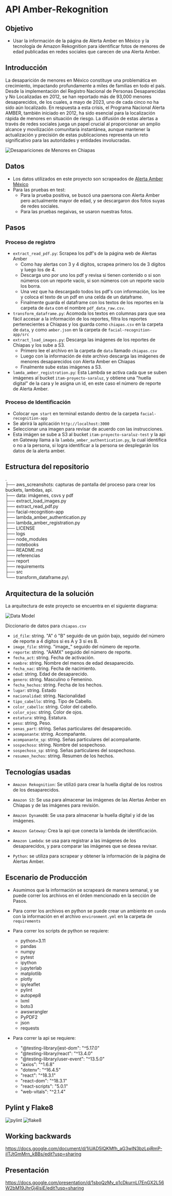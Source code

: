 # API Amber-Rekognition

## Objetivo 

- Usar la información de la página de Alerta Amber en México y la tecnología de Amazon Rekognition para identificar fotos de menores de edad publicadas en  redes sociales que carecen de una Alerta Amber.

## Introducción

La desaparición de menores en México constituye una problemática en crecimiento, impactando profundamente a miles de familias en todo el país. Desde la implementación del Registro Nacional de Personas Desaparecidas y No Localizadas en 2012, se han reportado más de 93,000 menores desaparecidos, de los cuales, a mayo de 2023, uno de cada cinco no ha sido aún localizado. En respuesta a esta crisis, el Programa Nacional Alerta AMBER, también iniciado en 2012, ha sido esencial para la localización rápida de menores en situación de riesgo. La difusión de estas alertas a través de redes sociales juega un papel crucial al proporcionar un amplio alcance y movilización comunitaria instantánea, aunque mantener la actualización y precisión de estas publicaciones representa un reto significativo para las autoridades y entidades involucradas.

![Desapariciones de Menores en Chiapas](info2.jpg)

## Datos

- Los datos utilizados en este proyecto son scrapeados de [Alerta Amber México](https://alertaamber.fgr.org.mx/)
- Para las pruebas en test:
    - Para la prueba positiva, se buscó una paersona con Alerta Amber pero actualmente mayor de edad, y se descargaron dos fotos suyas de redes sociales.
    - Para las pruebas negaivas, se usaron nuestras fotos.

## Pasos

### Proceso de registro
- `extract_read_pdf.py`: Scrapea los pdf's de la página web de Alertas Amber
    + Como hay alertas con 3 y 4 dígitos, scrapea primero los de 3 dígitos y luego los de 4.
    + Descarga uno por uno los pdf y revisa si tienen contenido o si son números con un reporte vacío, si son números con un reporte vacío los borra.
    + Una vez que ha descargado todos los pdf's con información, los lee y coloca el texto de un pdf en una celda de un dataframe. 
    + Finalmente guarda el dataframe con los textos de los reportes en la carpeta de `data` con el nombre `pdf_data_raw.csv`.
- `transform_dataframe.py`: Acomoda los textos en columnas para que sea fácil accesar a la información de los reportes, filtra los reportes pertenecientes a Chiapas y los guarda como `chiapas.csv` en la carpeta de `data`, y  como `amber.json` en la carpeta de `facial-recognition-app/src`
- `extract_load_images.py`: Descarga las imágenes de los reportes de Chiapas y los sube a S3.
    + Primero lee el archivo en la carpeta de `data` llamado `chiapas.csv`
    + Luego con la información de éste archivo descarga las imágenes de menores desaparecidos con Alerta Amber en Chiapas
    + Finalmente sube estas imágenes a S3.
- `lamda_amber_registration.py`: Esta Lambda se activa cada que se suben imágenes al bucket `itam-proyecto-saraluz`, y obtiene una "huella digital" de la cara y le asigna un id, en este caso el número de reporte de Alerta Amber.
### Proceso de Identificación
- Colocar `npm start` en terminal estando dentro de la carpeta `facial-recognition-app`
- Se abrirá la aplicación `http://localhost:3000`
- Seleccionar una imagen para revisar de acuerdo con las instrucciones.
- Esta imágen se sube a S3 al bucket `itam-proyecto-saraluz-test` y la api en Gateway llama a la `lambda_amber_authentication.py`, la cual identifica o no a la persona, si logra identificar a la persona se desplegarán los datos de la alerta amber.

## Estructura del repositorio

.\
├── aws_screanshots: capturas de pantalla del proceso para crear los buckets, lambdas, api.\
├── data: imágenes, csvs y pdf\
├── extract_load_images.py\
├── extract_read_pdf.py\
├── facial-recognition-app\
├── lambda_amber_authentication.py\
├── lambda_amber_registration.py\
├── LICENSE\
├── logs\
├── node_modules\
├── notebooks\
├── README.md\
├── referencias\
├── report\
├── requirements\
├── src\
└── transform_dataframe.py\

## Arquitectura de la solución
 
La arquitectura de este proyecto se encuentra en el siguiente diagrama:

![Data Model](figs/data_model.png)

Diccionario de datos para `chiapas.csv`

- `id_file`: string. "A" ó "B" seguido de un guión bajo, seguido del número de reporte a 4 dígitos si es A y 3 si es B.  
- `image_file`: string. "image_" seguido del número de reporte.
- `reporte`: string. "AAMX" seguido del número de reporte.
- `fecha_act`: string. Fecha de activación.
- `nombre`: string. Nombre del menos de edad desaparecido.
- `fecha_nac`: string. Fecha de nacimiento.
- `edad`: string. Edad de desaparecido.
- `genero`: string. Masculino o Femenino.
- `fecha_hechos`: string. Fecha de los hechos.
- `lugar`: string. Estado
- `nacionalidad`: string. Nacionalidad
- `tipo_cabello`: string. Tipo de Cabello.
- `color_cabello`: string. Color del cabello.
- `color_ojos`: string. Color de ojos.
- `estatura`: string. Estatura.
- `peso`: string. Peso.
- `senas_part`: string. Señas particulares del desaparecido.
- `acompanante`: string. Acompañante.
- `acompanante_sp`: string. Señas particulares del acompañante.
- `sospechoso`: string. Nombre del sospechoso.
- `sospechoso_sp`: string. Señas particulares del sospechoso.
- `resumen_hechos`: string. Resumen de los hechos.

## Tecnologías usadas

- `Amazon Rekognition`: Se utilizó para crear la huella digital de los rostros de los desaparecidos.

- `Amazon S3`: Se usa para almacenar las imágenes de las Alertas Amber en Chiapas y de las imágenes para revisión.

- `Amazon DynamoDB`: Se usa para almacenar la huella digital y id de las imágenes.

- `Amazon Gateway`: Crea la api que conecta la lambda de identificación.

- `Amazon Lambda`: se usa para registrar a las imágenes de los desaparecidos, y para comparar las imágenes que se desea revisar.

- `Python`: se utiliza para scrapear y obtener la información de la página de Alertas Amber.

## Escenario de Producción

- Asumimos que la información se scrapeará de manera semanal, y se puede correr los archivos en el órden mencionado en la sección de Pasos.

- Para correr los archivos en python se puede crear un ambiente en `conda` con la información en el archivo `environment.yml` en la carpeta de `requirements`

- Para correr los scripts de python se requiere:
    + python=3.11
    + pandas
    + numpy
    + pytest
    + ipython
    + jupyterlab
    + matplotlib
    + plotly
    + ipyleaflet
    + pylint
    + autopep8
    + lxml
    + boto3
    + awswrangler
    + PyPDF2
    + json
    + requests

- Para correr la api se requiere:
    + "@testing-library/jest-dom": "^5.17.0"
    + "@testing-library/react": "^13.4.0"
    + "@testing-library/user-event": "^13.5.0"
    + "axios": "^1.6.8"
    + "dotenv": "^16.4.5"
    + "react": "^18.3.1"
    + "react-dom": "^18.3.1"
    + "react-scripts": "5.0.1"
    + "web-vitals": "^2.1.4"

## Pylint y Flake8

![pylint](aws_screenshots/pylint.png)
![flake8](aws_screenshots/flake8.png)

## Working backwards
https://docs.google.com/document/d/1iUAD5lQKMfh_aG3wlN3bzLpjRmP-iITJtGmMrn_kBBs/edit?usp=sharing

## Presentación
https://docs.google.com/presentation/d/1sboQzMv_p1cDkurnLl7EnGX2L56W2bM19JhrGj4lsiE/edit?usp=sharing
